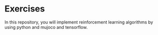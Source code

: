 # Exercises
In this repository, you will implement reinforcement learning algorithms by using python and mujoco and tensorflow.
